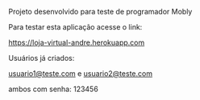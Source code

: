 Projeto desenvolvido para teste de programador Mobly

Para testar esta aplicação acesse o link:

https://loja-virtual-andre.herokuapp.com

Usuários já criados:

usuario1@teste.com e usuario2@teste.com

ambos com senha: 123456
